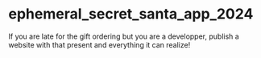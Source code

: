 # ephemeral_secret_santa_app_2024

If you are late for the gift ordering but you are a developper, publish a website with that present and everything it can realize!
